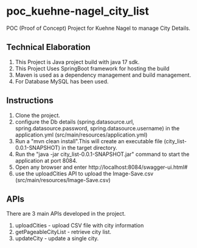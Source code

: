 # poc_kuehne-nagel_city_list

POC (Proof of Concept) Project for Kuehne Nagel to manage City Details. 

## Technical Elaboration
1. This Project is Java project build with java 17 sdk.
2. This Project Uses SpringBoot framework for hosting the build
3. Maven is used as a dependency management and build management.
4. For Database MySQL has been used.

## Instructions
1. Clone the project.
2. configure the Db details (spring.datasource.url, spring.datasource.password, spring.datasource.username) in the application.yml (src/main/resources/application.yml)
3. Run a "mvn clean install".This will create an executable file (city_list-0.0.1-SNAPSHOT) in the target directory.
4. Run the "java -jar city_list-0.0.1-SNAPSHOT.jar" command to start the application at port 8084.
5. Open any browser and enter http://localhost:8084/swagger-ui.html#
6. use the uploadCities API to upload the Image-Save.csv (src/main/resources/Image-Save.csv)

## APIs
There are 3 main APIs developed in the project.
1. uploadCities - upload CSV file with city information
2. getPageableCityList - retrieve city list.
3. updateCity - update a single city.

